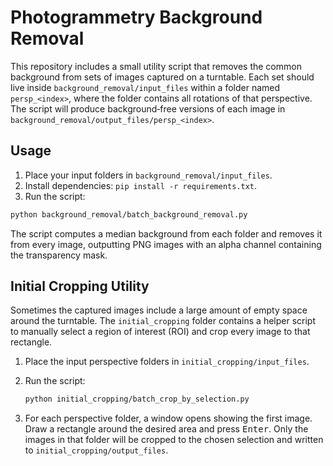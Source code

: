 # Photogrammetry Background Removal

This repository includes a small utility script that removes the common background from sets of images captured on a turntable. Each set should live inside `background_removal/input_files` within a folder named `persp_<index>`, where the folder contains all rotations of that perspective. The script will produce background‐free versions of each image in `background_removal/output_files/persp_<index>`.

## Usage
1. Place your input folders in `background_removal/input_files`.
2. Install dependencies: `pip install -r requirements.txt`.
3. Run the script:

```bash
python background_removal/batch_background_removal.py
```

The script computes a median background from each folder and removes it from every image, outputting PNG images with an alpha channel containing the transparency mask.

## Initial Cropping Utility
Sometimes the captured images include a large amount of empty space around the turntable.  The
`initial_cropping` folder contains a helper script to manually select a region of interest (ROI)
and crop every image to that rectangle.

1. Place the input perspective folders in `initial_cropping/input_files`.
2. Run the script:

   ```bash
   python initial_cropping/batch_crop_by_selection.py
   ```

3. For each perspective folder, a window opens showing the first image. Draw a rectangle
   around the desired area and press <kbd>Enter</kbd>. Only the images in that folder will be
   cropped to the chosen selection and written to `initial_cropping/output_files`.
